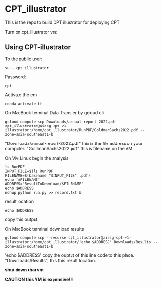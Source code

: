 # CPT_illustrator
This is the repo to build CPT illustrator for deploying CPT

Turn on cpt_illustrator vm:

## Using CPT-illustrator
To the public user:
```
su - cpt_illustrator
```
Password:
```
cpt
```

Activate the env
```
conda activate tf
```

On MacBook terminal
Data Transfer by gcloud cli
```
gcloud compute scp Downloads/annual-report-2022.pdf cpt_illustrator@aiesg-cpt-v1-illustrator:/home/cpt_illustrator/RunPDF/GoldmanSachs2022.pdf --zone=asia-southeast1-b
```
"Downloads/annual-report-2022.pdf" this is the file address on your computer.
"GoldmanSachs2022.pdf" this is filename on the VM.

On VM Linux
begin the analysis
```
ls RunPDF
INPUT_FILE=$(ls RunPDF)
FILENAME=$(basename "$INPUT_FILE" .pdf)
echo "$FILENAME"
ADDRESS="ResultToDownload/$FILENAME"
echo $ADDRESS
nohup python run.py >> record.txt &
```
result location
```
echo $ADDRESS
```
copy this output

On MacBook terminal
download results
```
gcloud compute scp --recurse cpt_illustrator@aiesg-cpt-v1-illustrator:/home/cpt_illustrator/'echo $ADDRESS' Downloads/Results --zone=asia-southeast1-b
```
'echo $ADDRESS' copy the ouptut of this line code to this place.
"Downloads/Results", this this result location.


**shut down that vm**

**CAUTION this VM is expensive!!!**
